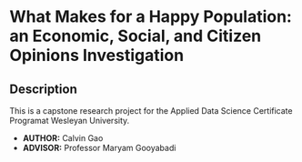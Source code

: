 # What Makes for a Happy Population: an Economic, Social, and Citizen Opinions Investigation

## Description
This is a capstone research project for the Applied Data Science Certificate Programat Wesleyan University.

- **AUTHOR:** Calvin Gao
- **ADVISOR:** Professor Maryam Gooyabadi
